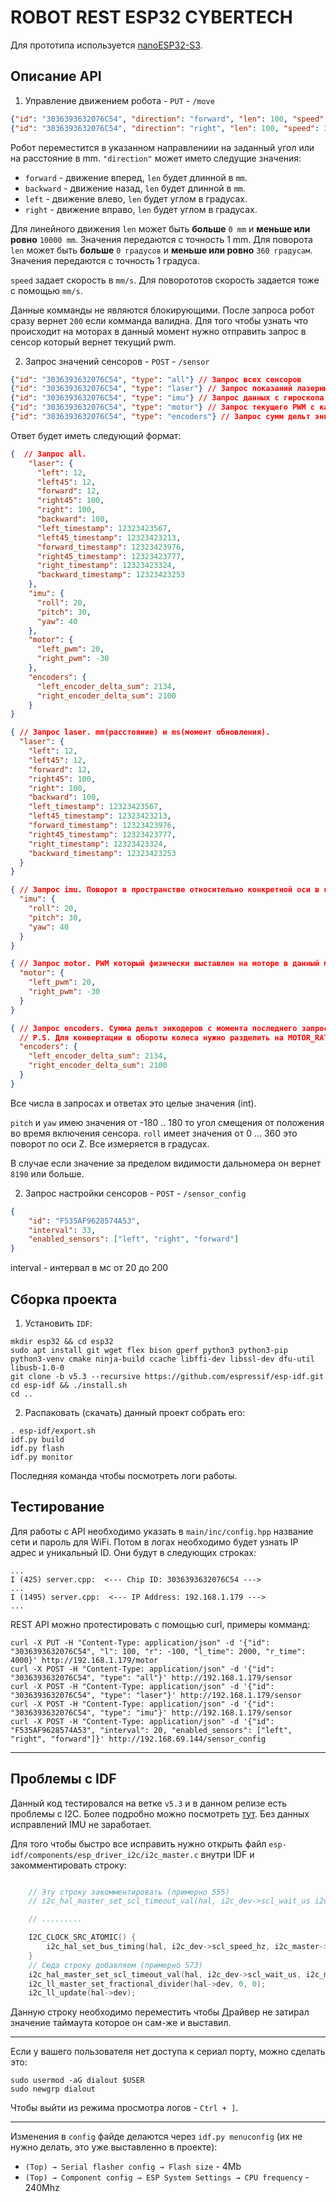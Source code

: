 # ROBOT REST ESP32 CYBERTECH

Для прототипа используется [nanoESP32-S3](https://github.com/wuxx/nanoESP32-S3/tree/master).

## Описание API

1) Управление движением робота - `PUT` - `/move`

```json
{"id": "3036393632076C54", "direction": "forward", "len": 100, "speed": 30}
{"id": "3036393632076C54", "direction": "right", "len": 100, "speed": 30}
```

Робот переместится в указанном направлениии на заданный угол или на расстояние в mm. `"direction"` может името следущие значения:

- `forward` - движение вперед, `len` будет длинной в `mm`.
- `backward` - движение назад, `len` будет длинной в `mm`.
- `left` - движение влево, `len` будет углом в градусах.
- `right` - движение вправо, `len` будет углом в градусах.

Для линейного движения `len` может быть **больше** `0 mm` и **меньше или ровно** `10000 mm`. Значения передаются с точность 1 mm.
Для поворота `len` может быть **больше** `0 градусов` и **меньше или ровно** `360 градусам`. Значения передаются с точность 1 градуса.

`speed` задает скорость в `mm/s`. Для поворототов скорость задается тоже с помощью `mm/s`.

Данные комманды не являются блокирующими. После запроса робот сразу вернет `200` если комманда валидна. Для того чтобы узнать что происходит на моторах в данный момент нужно отправить запрос в сенсор который вернет текущий pwm.

2) Запрос значений сенсоров - `POST` - `/sensor`

```json
{"id": "3036393632076C54", "type": "all"} // Запрос всех сенсоров
{"id": "3036393632076C54", "type": "laser"} // Запрос показаний лазерных сенсоров
{"id": "3036393632076C54", "type": "imu"} // Запрос данных с гироскопа
{"id": "3036393632076C54", "type": "motor"} // Запрос текущего PWM с каждого из моторов
{"id": "3036393632076C54", "type": "encoders"} // Запрос сумм дельт энкодеров с момента последнего запроса
```

Ответ будет иметь следующий формат:

```json
{  // Запрос all.
    "laser": {
      "left": 12, 
      "left45": 12,
      "forward": 12,
      "right45": 100, 
      "right": 100, 
      "backward": 100,
      "left_timestamp": 12323423567,
      "left45_timestamp": 12323423213,
      "forward_timestamp": 12323423976,
      "right45_timestamp": 12323423777,
      "right_timestamp": 12323423324,
      "backward_timestamp": 12323423253
    }, 
    "imu": {
      "roll": 20,
      "pitch": 30,
      "yaw": 40
    },
    "motor": {
      "left_pwm": 20, 
      "right_pwm": -30
    },
    "encoders": {
      "left_encoder_delta_sum": 2134,
      "right_encoder_delta_sum": 2100
    }
}
```
```json
{ // Запрос laser. mm(расстояние) и ms(момент обновления).
  "laser": {
    "left": 12,
    "left45": 12,
    "forward": 12,
    "right45": 100,
    "right": 100,
    "backward": 100,
    "left_timestamp": 12323423567,
    "left45_timestamp": 12323423213,
    "forward_timestamp": 12323423976,
    "right45_timestamp": 12323423777,
    "right_timestamp": 12323423324,
    "backward_timestamp": 12323423253
  }
}
```
```json
{ // Запрос imu. Поворот в пространстве относительно конкретной оси в градусах.
  "imu": {
    "roll": 20,
    "pitch": 30, 
    "yaw": 40
  }
}
```
```json
{ // Запрос motor. PWM который физически выставлен на моторе в данный момент
  "motor": {
    "left_pwm": 20,
    "right_pwm": -30
  }
} 
```
```json
{ // Запрос encoders. Cумма дельт энкодеров с момента последнего запроса. 
  // P.S. Для конвертации в обороты колеса нужно разделить на MOTOR_RATIO(280)
  "encoders": {
    "left_encoder_delta_sum": 2134,
    "right_encoder_delta_sum": 2100
  }
} 
```

Все числа в запросах и ответах это целые значения (int).

`pitch` и `yaw` имею значения от -180 .. 180 то угол смещения от положения во время включения сенсора. `roll` имеет значения от 0 ... 360 это поворот по оси Z. Все измеряется в градусах.

В случае если значение за пределом видимости дальномера он вернет `8190` или больше.

2) Запрос настройки сенсоров - `POST` - `/sensor_config`

```json
{
    "id": "F535AF9628574A53",
    "interval": 33,
    "enabled_sensors": ["left", "right", "forward"]
}
```
interval - интервал в мс от 20 до 200

## Сборка проекта

1) Установить `IDF`:

```shell
mkdir esp32 && cd esp32
sudo apt install git wget flex bison gperf python3 python3-pip python3-venv cmake ninja-build ccache libffi-dev libssl-dev dfu-util libusb-1.0-0
git clone -b v5.3 --recursive https://github.com/espressif/esp-idf.git
cd esp-idf && ./install.sh
cd ..
```

2) Распаковать (скачать) данный проект собрать его:

```shell
. esp-idf/export.sh
idf.py build
idf.py flash
idf.py monitor 
```

Последняя команда чтобы посмотреть логи работы.

## Тестирование

Для работы с API необходимо указать в `main/inc/config.hpp` название сети и пароль для WiFi. Потом в логах необходимо будет узнать IP адрес и уникальный ID. Они будут в следующих строках:

```
...
I (425) server.cpp:  <--- Chip ID: 3036393632076C54 ---> 
...
I (1495) server.cpp:  <--- IP Address: 192.168.1.179 ---> 
...
```

REST API можно протестировать с помощью curl, примеры комманд:

```shell
curl -X PUT -H "Content-Type: application/json" -d '{"id": "3036393632076C54", "l": 100, "r": -100, "l_time": 2000, "r_time": 4000}' http://192.168.1.179/motor
curl -X POST -H "Content-Type: application/json" -d '{"id": "3036393632076C54", "type": "all"}' http://192.168.1.179/sensor
curl -X POST -H "Content-Type: application/json" -d '{"id": "3036393632076C54", "type": "laser"}' http://192.168.1.179/sensor
curl -X POST -H "Content-Type: application/json" -d '{"id": "3036393632076C54", "type": "imu"}' http://192.168.1.179/sensor
curl -X POST -H "Content-Type: application/json" -d '{"id": "F535AF9628574A53", "interval": 20, "enabled_sensors": ["left", "right", "forward"]}' http://192.168.69.144/sensor_config
```

----

## Проблемы с IDF

Данный код тестировался на ветке `v5.3` и в данном релизе есть проблемы с I2C. Более подробно можно посмотреть [тут](https://github.com/espressif/esp-idf/issues/14401). Без данных исправлений IMU не заработает.

Для того чтобы быстро все исправить нужно открыть файл `esp-idf/components/esp_driver_i2c/i2c_master.c` внутри IDF и закомментировать строку:

```c

    // Эту строку закомментировать (примерно 555)
    // i2c_hal_master_set_scl_timeout_val(hal, i2c_dev->scl_wait_us i2c_master->base->clk_src_freq_hz);

    // .........

    I2C_CLOCK_SRC_ATOMIC() {
        i2c_hal_set_bus_timing(hal, i2c_dev->scl_speed_hz, i2c_master->base->clk_src, i2c_master->base->clk_src_freq_hz);
    }
    // Сюда строку добавляем (примерно 573)
    i2c_hal_master_set_scl_timeout_val(hal, i2c_dev->scl_wait_us, i2c_master->base->clk_src_freq_hz); // эту строку добавить
    i2c_ll_master_set_fractional_divider(hal->dev, 0, 0);
    i2c_ll_update(hal->dev);
```

Данную строку необходимо переместить чтобы Драйвер не затирал значение таймаута которое он сам-же и выставил.

----

Если у вашего пользователя нет доступа к сериал порту, можно сделать это:

```shell
sudo usermod -aG dialout $USER
sudo newgrp dialout 
```

Чтобы выйти из режима просмотра логов - `Ctrl + ]`.

----

Изменения в `config` файде делаются через `idf.py menuconfig` (их не нужно делать, это уже выставленно в проекте):

- `(Top) → Serial flasher config → Flash size` - 4Mb
- `(Top) → Component config → ESP System Settings → CPU frequency` - 240Mhz
